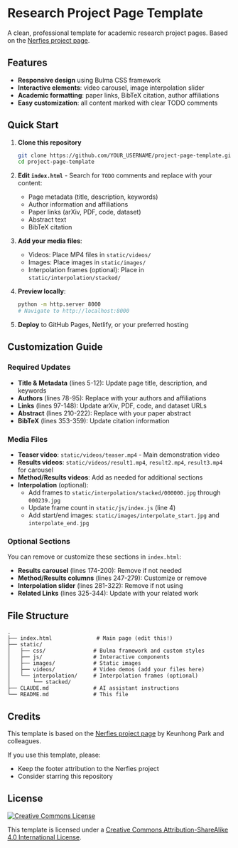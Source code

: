 # Research Project Page Template

A clean, professional template for academic research project pages. Based on the [Nerfies project page](https://nerfies.github.io).

## Features

- **Responsive design** using Bulma CSS framework
- **Interactive elements**: video carousel, image interpolation slider
- **Academic formatting**: paper links, BibTeX citation, author affiliations
- **Easy customization**: all content marked with clear TODO comments

## Quick Start

1. **Clone this repository**
   ```bash
   git clone https://github.com/YOUR_USERNAME/project-page-template.git
   cd project-page-template
   ```

2. **Edit `index.html`** - Search for `TODO` comments and replace with your content:
   - Page metadata (title, description, keywords)
   - Author information and affiliations
   - Paper links (arXiv, PDF, code, dataset)
   - Abstract text
   - BibTeX citation

3. **Add your media files**:
   - Videos: Place MP4 files in `static/videos/`
   - Images: Place images in `static/images/`
   - Interpolation frames (optional): Place in `static/interpolation/stacked/`

4. **Preview locally**:
   ```bash
   python -m http.server 8000
   # Navigate to http://localhost:8000
   ```

5. **Deploy** to GitHub Pages, Netlify, or your preferred hosting

## Customization Guide

### Required Updates

- **Title & Metadata** (lines 5-12): Update page title, description, and keywords
- **Authors** (lines 78-95): Replace with your authors and affiliations
- **Links** (lines 97-148): Update arXiv, PDF, code, and dataset URLs
- **Abstract** (lines 210-222): Replace with your paper abstract
- **BibTeX** (lines 353-359): Update citation information

### Media Files

- **Teaser video**: `static/videos/teaser.mp4` - Main demonstration video
- **Results videos**: `static/videos/result1.mp4`, `result2.mp4`, `result3.mp4` for carousel
- **Method/Results videos**: Add as needed for additional sections
- **Interpolation** (optional):
  - Add frames to `static/interpolation/stacked/000000.jpg` through `000239.jpg`
  - Update frame count in `static/js/index.js` (line 4)
  - Add start/end images: `static/images/interpolate_start.jpg` and `interpolate_end.jpg`

### Optional Sections

You can remove or customize these sections in `index.html`:

- **Results carousel** (lines 174-200): Remove if not needed
- **Method/Results columns** (lines 247-279): Customize or remove
- **Interpolation slider** (lines 281-322): Remove if not using
- **Related Links** (lines 325-344): Update with your related work

## File Structure

```
.
├── index.html              # Main page (edit this!)
├── static/
│   ├── css/               # Bulma framework and custom styles
│   ├── js/                # Interactive components
│   ├── images/            # Static images
│   ├── videos/            # Video demos (add your files here)
│   └── interpolation/     # Interpolation frames (optional)
│       └── stacked/
├── CLAUDE.md              # AI assistant instructions
└── README.md              # This file
```

## Credits

This template is based on the [Nerfies project page](https://nerfies.github.io) by Keunhong Park and colleagues.

If you use this template, please:
- Keep the footer attribution to the Nerfies project
- Consider starring this repository

## License

<a rel="license" href="http://creativecommons.org/licenses/by-sa/4.0/"><img alt="Creative Commons License" style="border-width:0" src="https://i.creativecommons.org/l/by-sa/4.0/88x31.png" /></a>

This template is licensed under a <a rel="license" href="http://creativecommons.org/licenses/by-sa/4.0/">Creative Commons Attribution-ShareAlike 4.0 International License</a>.
